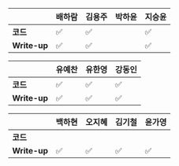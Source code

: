 |              | 배하람 | 김용주 | 박하윤 | 지승윤 |
| ------------ | ------ | ------ | ------ | ------|
| **코드**     |:white_check_mark:| :white_check_mark: |        | :white_check_mark: |
| **Write-up** |:white_check_mark:| :white_check_mark: |        | :white_check_mark:|

| 				| 유예찬 | 유한영 | 강동인 |
| ------------  | ------ | ------ | ------ |
| **코드** 	   |:white_check_mark:|:white_check_mark:|✅		 |
| **Write-up** |:white_check_mark:|:white_check_mark:|	✅	  |

|              | 백하현 | 오지혜 | 김기철 | 윤가영 |
| ------------ | ------ | ------ | ------ | ------------ |
| **코드**     ||  |        |        |
| **Write-up** |:white_check_mark:| :white_check_mark:   |   :white_check_mark:    |  :white_check_mark:      |


